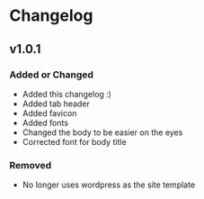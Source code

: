 # Changelog

## v1.0.1

### Added or Changed
- Added this changelog :)
- Added tab header
- Added favicon
- Added fonts
- Changed the body to be easier on the eyes
- Corrected font for body title

### Removed

- No longer uses wordpress as the site template
